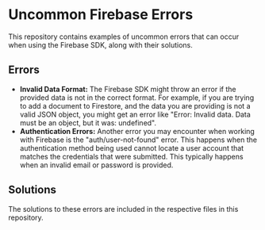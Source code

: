 # Uncommon Firebase Errors

This repository contains examples of uncommon errors that can occur when using the Firebase SDK, along with their solutions.

## Errors

* **Invalid Data Format:** The Firebase SDK might throw an error if the provided data is not in the correct format. For example, if you are trying to add a document to Firestore, and the data you are providing is not a valid JSON object, you might get an error like "Error: Invalid data. Data must be an object, but it was: undefined".
* **Authentication Errors:** Another error you may encounter when working with Firebase is the "auth/user-not-found" error. This happens when the authentication method being used cannot locate a user account that matches the credentials that were submitted. This typically happens when an invalid email or password is provided.

## Solutions

The solutions to these errors are included in the respective files in this repository.